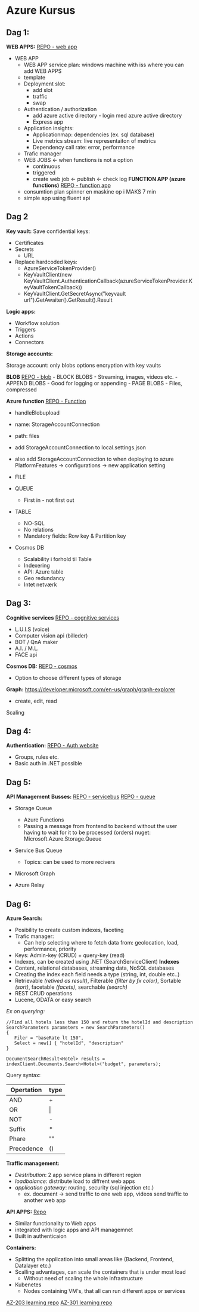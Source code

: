 # Azure Kursus 

## Dag 1:

**WEB APPS:**
[REPO - web app](https://github.com/jdalfarra/AzureKursus/tree/master/Teknologisk.Kursus/Teknologiks.Kursus.Website)
- WEB APP 
	- WEB APP service plan: windows machine with iss where you can add WEB APPS
	- template
	- Deployment slot: 
		- add slot
		- traffic
		- swap
	- Authentication / authorization
		- add azure active directory - login med azure active directory
		- Express app
	- Application insights:
		- Applicationmap: dependencies (ex. sql database)
		- Live metrics stream: live representaiton of metrics
		- Dependency call rate: error, performance
	- Trafic manager
	- WEB JOBS <- when functions is not a option
		- continuous
		- triggered
		- create web job <- publish <- check log
**FUNCTION APP (azure functions)**
[REPO - function app](https://github.com/jdalfarra/AzureKursus/tree/master/Teknologisk.Kursus/Teknologisk.Kursus.Functions)
	- consumtion plan spinner en maskine op i MAKS 7 min
	- simple app using fluent api

## Dag 2

**Key vault:**
Save confidential keys:
 - Certificates
 - Secrets
    - URL
 -  Replace hardcoded keys:
 	- AzureServiceTokenProvider()
	- KeyVaultClient(new KeyVaultClient.AuthenticationCallback(azureServiceTokenProvider.KeyVaultTokenCallback))
	- KeyVaultClient.GetSecretAsync("keyvault url").GetAwaiter().GetResult().Result
  
**Logic apps:**
- Workflow solution
- Triggers
- Actions
- Connectors

**Storage accounts:**

Storage account: only blobs options
encryption with key vaults


**BLOB**
[REPO - blob](https://github.com/jdalfarra/AzureKursus/tree/master/Teknologisk.Kursus/Teknologisk.Kursus.StorageQueueApp)
	- BLOCK BLOBS
	  - Streaming, images, videos etc.
	- APPEND BLOBS
	  - Good for logging or appending
	- PAGE BLOBS
	  - Files, compressed
 
**Azure function**
[REPO - Function](https://github.com/jdalfarra/AzureKursus/tree/master/Teknologisk.Kursus/Teknologisk.Kursus.Functions)
 - handleBlobupload
 - name: StorageAccountConnection
 - path: files
 - add StorageAccountConnection to local.settings.json
 - also add StorageAccountConnection to when deploying to azure PlatformFeatures -> configurations -> new application  setting
 
 
- FILE
- QUEUE
	- First in - not first out
- TABLE
	- NO-SQL
	- No relations
	- Mandatory fields: Row key & Partition key

- Cosmos DB
	- Scalability i forhold til Table
	- Indexering 
	- API: Azure table
	- Geo redundancy
	- Intet netværk

## Dag 3:

**Cognitive services**
[REPO - cognitive services](https://github.com/jdalfarra/AzureKursus/tree/master/Teknologisk.Kursus/Teknologisk.Kursus.CognitiveServices)
- L.U.I.S (voice)
- Computer vision api (billeder)
- BOT / QnA maker
- A.I. / M.L.
- FACE api 

**Cosmos DB:**
[REPO - cosmos](https://github.com/jdalfarra/AzureKursus/tree/master/Teknologisk.Kursus/Teknologisk.Kursus.CosmosDB)
- Option to choose different types of storage

**Graph:** 
https://developer.microsoft.com/en-us/graph/graph-explorer
 - create, edit, read 
 
Scaling

## Dag 4:
**Authentication:**
[REPO - Auth website](https://github.com/jdalfarra/AzureKursus/tree/master/Teknologisk.Kursus/Teknologisk.Kursus.AuthWebsite)
 - Groups, rules etc. 
 - Basic auth in .NET possible
 
## Dag 5:

**API Management**
**Busses:**
[REPO - servicebus](https://github.com/jdalfarra/AzureKursus/tree/master/Teknologisk.Kursus/Teknologisk.Kursus.ServiceBusQueue)
[REPO - queue](https://github.com/jdalfarra/AzureKursus/tree/master/Teknologisk.Kursus/Teknologisk.Kursus.StorageQueueApp)
  - Storage Queue
	- Azure Functions
	- Passing a message from frontend to backend without the user having to wait for it to be processed (orders)
nuget:
Microsoft.Azure.Storage.Queue

- Service Bus Queue
	- Topics: can be used to more recivers
- Microsoft Graph
- Azure Relay

## Dag 6:

**Azure Search:**
 - Posibility to create custom indexes, faceting 
 - Trafic manager:
 	- Can help selecting where to fetch data from: geolocation, load, performance, priority
 - Keys: Admin-key (CRUD) + query-key (read)
 - Indexes, can be created using .NET (SearchServiceClient)
**Indexes**
 - Content, relational databases, streaming data, NoSQL databases
 - Creating the index each field needs a type (string, int, double etc..)
 - Retrievable *(retived as result)*, Filterable *(filter by fx color)*, Sortable *(sort)*, facetable *(facets)*, searchable *(search)*
 - REST CRUD operations
 - Lucene, ODATA or easy search

_Ex on querying:_ 
```
//Find all hotels less than 150 and return the hotelId and description
SearchParameters parameters = new SearchParameters()
{
   Filer = "baseRate lt 150",
   Select = new[] { "hotelId", "description" 
}

DocumentSearchResult<Hotel> results = indexClient.Documents.Search<Hotel>("budget", parameters);
```

Query syntax:

| Opertation | type |
| ------------- | ------------- |
| AND  | +  |
| OR  | \| |
| NOT  | - |
| Suffix  | * |
| Phare  | "" |
| Precedence  | () |

**Traffic management:**
 - _Destribution_: 2 app service plans in different region
 - _loadbalance_: distribute load to diffrent web apps
 - _application gateway_: routing, security (sql injection etc.)
	- ex. document -> send traffic to one web app, videos send traffic to another web app

**API APPS:**
[Repo](https://github.com/jdalfarra/AzureKursus/tree/master/Teknologisk.Kursus/Teknologisk.Kursus.APIAPP)
 - Similar functionality to Web apps
 - integrated with logic apps and API managemnet
 - Built in authenticaion

**Containers:**
 - Splitting the application into small areas like (Backend, Frontend, Datalayer etc.)
 - Scalling advantages, can scale the containers that is under most load
 	- Without need of scaling the whole infrastructure
 - Kubenetes
 	- Nodes containing VM's, that all can run different apps or services

[AZ-203 learning repo](https://github.com/MicrosoftLearning/AZ-203-DevelopingSolutionsforMicrosoftAzure)
[AZ-301 learning repo](https://github.com/MicrosoftLearning/AZ-301-MicrosoftAzureArchitectDesign)
